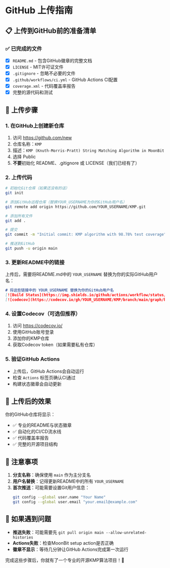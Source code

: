 # GitHub 上传指南

## 📋 上传到GitHub前的准备清单

### ✅ 已完成的文件
- [x] `README.md` - 包含GitHub徽章的完整文档
- [x] `LICENSE` - MIT许可证文件
- [x] `.gitignore` - 忽略不必要的文件
- [x] `.github/workflows/ci.yml` - GitHub Actions CI配置
- [x] `coverage.xml` - 代码覆盖率报告
- [x] 完整的源代码和测试

## 🚀 上传步骤

### 1. 在GitHub上创建新仓库
1. 访问 https://github.com/new
2. 仓库名称：`KMP`
3. 描述：`KMP (Knuth-Morris-Pratt) String Matching Algorithm in MoonBit`
4. 选择 Public
5. **不要**初始化 README、.gitignore 或 LICENSE（我们已经有了）

### 2. 上传代码
```bash
# 初始化Git仓库（如果还没有的话）
git init

# 添加GitHub远程仓库（替换YOUR_USERNAME为你的GitHub用户名）
git remote add origin https://github.com/YOUR_USERNAME/KMP.git

# 添加所有文件
git add .

# 提交
git commit -m "Initial commit: KMP algorithm with 98.78% test coverage"

# 推送到GitHub
git push -u origin main
```

### 3. 更新README中的链接
上传后，需要将README.md中的 `YOUR_USERNAME` 替换为你的实际GitHub用户名：

```markdown
# 将这些链接中的 YOUR_USERNAME 替换为你的GitHub用户名
[![Build Status](https://img.shields.io/github/actions/workflow/status/YOUR_USERNAME/KMP/ci.yml)](https://github.com/YOUR_USERNAME/KMP/actions)
[![codecov](https://codecov.io/gh/YOUR_USERNAME/KMP/branch/main/graph/badge.svg)](https://codecov.io/gh/YOUR_USERNAME/KMP)
```

### 4. 设置Codecov（可选但推荐）
1. 访问 https://codecov.io/
2. 使用GitHub账号登录
3. 添加你的KMP仓库
4. 获取Codecov token（如果需要私有仓库）

### 5. 验证GitHub Actions
- 上传后，GitHub Actions会自动运行
- 检查 `Actions` 标签页确认CI通过
- 构建状态徽章会自动更新

## 🎯 上传后的效果

你的GitHub仓库将显示：
- ✅ 专业的README与状态徽章
- ✅ 自动化的CI/CD流水线
- ✅ 代码覆盖率报告
- ✅ 完整的开源项目结构

## 📝 注意事项

1. **分支名称**：确保使用 `main` 作为主分支名
2. **用户名替换**：记得更新README中的所有 `YOUR_USERNAME`
3. **首次推送**：可能需要设置Git用户信息：
   ```bash
   git config --global user.name "Your Name"
   git config --global user.email "your.email@example.com"
   ```

## 🔧 如果遇到问题

- **推送失败**：可能需要先 `git pull origin main --allow-unrelated-histories`
- **Actions失败**：检查MoonBit setup action是否正确
- **徽章不显示**：等待几分钟让GitHub Actions完成第一次运行

完成这些步骤后，你就有了一个专业的开源KMP算法项目！🎉